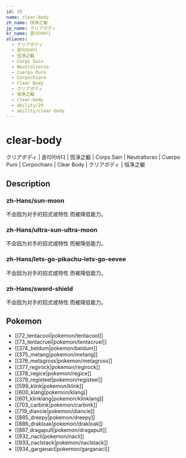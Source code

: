```yaml
---
id: 29
name: clear-body
zh_name: 恒净之躯
jp_name: クリアボディ
kr_name: 클리어바디
aliases:
  - クリアボディ
  - 클리어바디
  - 恆淨之軀
  - Corps Sain
  - Neutraltorso
  - Cuerpo Puro
  - Corpochiaro
  - Clear Body
  - クリアボディ
  - 恒净之躯
  - clear-body
  - ability/29
  - ability/clear-body
---
```

# clear-body

クリアボディ | 클리어바디 | 恆淨之軀 | Corps Sain | Neutraltorso | Cuerpo Puro | Corpochiaro | Clear Body | クリアボディ | 恒净之躯

## Description

### zh-Hans/sun-moon

不会因为对手的招式或特性
而被降低能力。

### zh-Hans/ultra-sun-ultra-moon

不会因为对手的招式或特性
而被降低能力。

### zh-Hans/lets-go-pikachu-lets-go-eevee

不会因为对手的招式或特性
而被降低能力。

### zh-Hans/sword-shield

不会因为对手的招式或特性
而被降低能力。

## Pokemon

- [[72_tentacool|pokemon/tentacool]]
- [[73_tentacruel|pokemon/tentacruel]]
- [[374_beldum|pokemon/beldum]]
- [[375_metang|pokemon/metang]]
- [[376_metagross|pokemon/metagross]]
- [[377_regirock|pokemon/regirock]]
- [[378_regice|pokemon/regice]]
- [[379_registeel|pokemon/registeel]]
- [[599_klink|pokemon/klink]]
- [[600_klang|pokemon/klang]]
- [[601_klinklang|pokemon/klinklang]]
- [[703_carbink|pokemon/carbink]]
- [[719_diancie|pokemon/diancie]]
- [[885_dreepy|pokemon/dreepy]]
- [[886_drakloak|pokemon/drakloak]]
- [[887_dragapult|pokemon/dragapult]]
- [[932_nacli|pokemon/nacli]]
- [[933_naclstack|pokemon/naclstack]]
- [[934_garganacl|pokemon/garganacl]]

